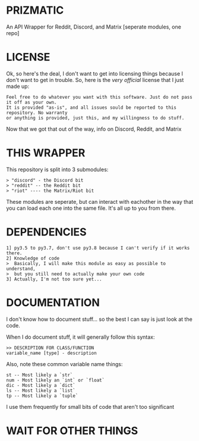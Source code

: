 # PRIZMATIC
An API Wrapper for Reddit, Discord, and Matrix [seperate modules, one repo]

# LICENSE
Ok, so here's the deal, I don't want to get into licensing things because I don't want to
get in trouble. So, here is the *very official* license that I just made up:
```
Feel free to do whatever you want with this software. Just do not pass it off as your own.
It is provided "as-is", and all issues sould be reported to this repository. No warranty
or anything is provided, just this, and my willingness to do stuff.
```
Now that we got that out of the way, info on Discord, Reddit, and Matrix

# THIS WRAPPER
This repository is split into 3 submodules:
```
> "discord" - the Discord bit
> "reddit" -- the Reddit bit
> "riot" ---- the Matrix/Riot bit
```
These modules are seperate, but can interact with eachother in the way that you can load
each one into the same file. It's all up to you from there.

# DEPENDENCIES
```
1] py3.5 to py3.7, don't use py3.8 because I can't verify if it works there.
2] Knowledge of code
>  Basically, I will make this module as easy as possible to understand,
>  but you still need to actually make your own code
3] Actually, I'm not too sure yet...
```

# DOCUMENTATION
I don't know how to document stuff... so the best I can say is just look at the code.

When I do document stuff, it will generally follow this syntax:
```
>> DESCRIPTION FOR CLASS/FUNCTION
variable_name [type] - description
```

Also, note these common variable name things:
```
st -- Most likely a `str`
num - Most likely an `int` or `float`
dic - Most likely a `dict`
ls -- Most likely a `list`
tp -- Most likely a `tuple`
```
I use them frequently for small bits of code that aren't too significant

# WAIT FOR OTHER THINGS
